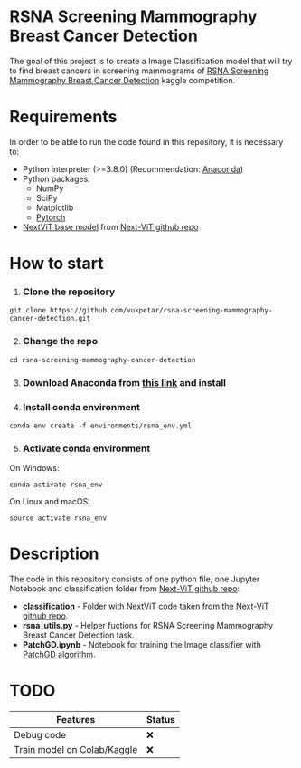# RSNA Screening Mammography Breast Cancer Detection
The goal of this project is to create a Image Classification model that will try to find breast cancers in screening mammograms of [RSNA Screening Mammography Breast Cancer Detection](https://www.kaggle.com/competitions/rsna-breast-cancer-detection) kaggle competition.

# Requirements
In order to be able to run the code found in this repository, it is necessary to:
* Python interpreter (>=3.8.0) (Recommendation: [Anaconda](https://www.anaconda.com/products/distribution))
* Python packages:
    * NumPy
    * SciPy
    * Matplotlib
    * [Pytorch](https://pytorch.org/)
* [NextViT base model](https://drive.google.com/file/d/17bCu4EbxOUmhgPCP5wlDH_p8m35oTT38/view?usp=sharing) from [Next-ViT github repo](https://github.com/bytedance/Next-ViT)

# How to start
1. ### Clone the repository
```
git clone https://github.com/vukpetar/rsna-screening-mammography-cancer-detection.git
```
2. ### Change the repo
```
cd rsna-screening-mammography-cancer-detection
```
3. ### Download Anaconda from [this link](https://www.anaconda.com/products/distribution) and install
4. ### Install conda environment
```
conda env create -f environments/rsna_env.yml
```
5. ### Activate conda environment
On Windows:
```
conda activate rsna_env
```
On Linux and macOS:
```
source activate rsna_env
```

# Description

The code in this repository consists of one python file, one Jupyter Notebook and classification folder from [Next-ViT github repo](https://github.com/bytedance/Next-ViT):

* **classification** - Folder with NextViT code taken from the [Next-ViT github repo](https://github.com/bytedance/Next-ViT).
* **rsna_utils.py** - Helper fuctions for RSNA Screening Mammography Breast Cancer Detection task.
* **PatchGD.ipynb** - Notebook for training the Image classifier with [PatchGD algorithm](https://arxiv.org/abs/2301.13817).

# TODO
| **Features**                             | **Status**         |
| ---------------------------------------- | -------------------|
| Debug code                               | :x: |
| Train model on Colab/Kaggle              | :x: |